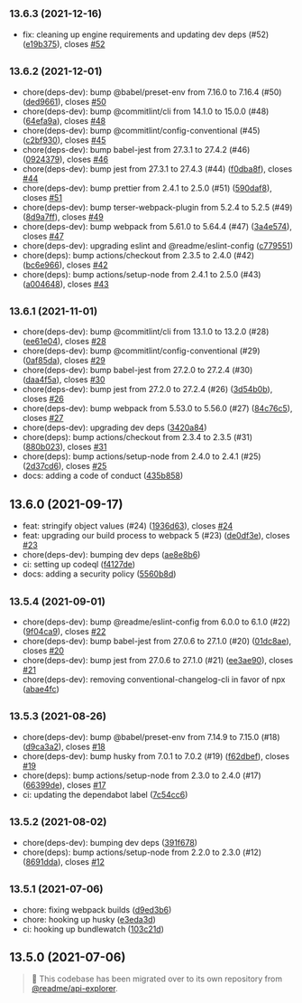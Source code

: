 ## <small>13.6.3 (2021-12-16)</small>

* fix: cleaning up engine requirements and updating dev deps (#52) ([e19b375](https://github.com/readmeio/variable/commit/e19b375)), closes [#52](https://github.com/readmeio/variable/issues/52)



## <small>13.6.2 (2021-12-01)</small>

* chore(deps-dev): bump @babel/preset-env from 7.16.0 to 7.16.4 (#50) ([ded9661](https://github.com/readmeio/variable/commit/ded9661)), closes [#50](https://github.com/readmeio/variable/issues/50)
* chore(deps-dev): bump @commitlint/cli from 14.1.0 to 15.0.0 (#48) ([64efa9a](https://github.com/readmeio/variable/commit/64efa9a)), closes [#48](https://github.com/readmeio/variable/issues/48)
* chore(deps-dev): bump @commitlint/config-conventional (#45) ([c2bf930](https://github.com/readmeio/variable/commit/c2bf930)), closes [#45](https://github.com/readmeio/variable/issues/45)
* chore(deps-dev): bump babel-jest from 27.3.1 to 27.4.2 (#46) ([0924379](https://github.com/readmeio/variable/commit/0924379)), closes [#46](https://github.com/readmeio/variable/issues/46)
* chore(deps-dev): bump jest from 27.3.1 to 27.4.3 (#44) ([f0dba8f](https://github.com/readmeio/variable/commit/f0dba8f)), closes [#44](https://github.com/readmeio/variable/issues/44)
* chore(deps-dev): bump prettier from 2.4.1 to 2.5.0 (#51) ([590daf8](https://github.com/readmeio/variable/commit/590daf8)), closes [#51](https://github.com/readmeio/variable/issues/51)
* chore(deps-dev): bump terser-webpack-plugin from 5.2.4 to 5.2.5 (#49) ([8d9a7ff](https://github.com/readmeio/variable/commit/8d9a7ff)), closes [#49](https://github.com/readmeio/variable/issues/49)
* chore(deps-dev): bump webpack from 5.61.0 to 5.64.4 (#47) ([3a4e574](https://github.com/readmeio/variable/commit/3a4e574)), closes [#47](https://github.com/readmeio/variable/issues/47)
* chore(deps-dev): upgrading eslint and @readme/eslint-config ([c779551](https://github.com/readmeio/variable/commit/c779551))
* chore(deps): bump actions/checkout from 2.3.5 to 2.4.0 (#42) ([bc6e966](https://github.com/readmeio/variable/commit/bc6e966)), closes [#42](https://github.com/readmeio/variable/issues/42)
* chore(deps): bump actions/setup-node from 2.4.1 to 2.5.0 (#43) ([a004648](https://github.com/readmeio/variable/commit/a004648)), closes [#43](https://github.com/readmeio/variable/issues/43)



## <small>13.6.1 (2021-11-01)</small>

* chore(deps-dev): bump @commitlint/cli from 13.1.0 to 13.2.0 (#28) ([ee61e04](https://github.com/readmeio/variable/commit/ee61e04)), closes [#28](https://github.com/readmeio/variable/issues/28)
* chore(deps-dev): bump @commitlint/config-conventional (#29) ([0af85da](https://github.com/readmeio/variable/commit/0af85da)), closes [#29](https://github.com/readmeio/variable/issues/29)
* chore(deps-dev): bump babel-jest from 27.2.0 to 27.2.4 (#30) ([daa4f5a](https://github.com/readmeio/variable/commit/daa4f5a)), closes [#30](https://github.com/readmeio/variable/issues/30)
* chore(deps-dev): bump jest from 27.2.0 to 27.2.4 (#26) ([3d54b0b](https://github.com/readmeio/variable/commit/3d54b0b)), closes [#26](https://github.com/readmeio/variable/issues/26)
* chore(deps-dev): bump webpack from 5.53.0 to 5.56.0 (#27) ([84c76c5](https://github.com/readmeio/variable/commit/84c76c5)), closes [#27](https://github.com/readmeio/variable/issues/27)
* chore(deps-dev): upgrading dev deps ([3420a84](https://github.com/readmeio/variable/commit/3420a84))
* chore(deps): bump actions/checkout from 2.3.4 to 2.3.5 (#31) ([880b023](https://github.com/readmeio/variable/commit/880b023)), closes [#31](https://github.com/readmeio/variable/issues/31)
* chore(deps): bump actions/setup-node from 2.4.0 to 2.4.1 (#25) ([2d37cd6](https://github.com/readmeio/variable/commit/2d37cd6)), closes [#25](https://github.com/readmeio/variable/issues/25)
* docs: adding a code of conduct ([435b858](https://github.com/readmeio/variable/commit/435b858))



## 13.6.0 (2021-09-17)

* feat: stringify object values (#24) ([1936d63](https://github.com/readmeio/variable/commit/1936d63)), closes [#24](https://github.com/readmeio/variable/issues/24)
* feat: upgrading our build process to webpack 5 (#23) ([de0df3e](https://github.com/readmeio/variable/commit/de0df3e)), closes [#23](https://github.com/readmeio/variable/issues/23)
* chore(deps-dev): bumping dev deps ([ae8e8b6](https://github.com/readmeio/variable/commit/ae8e8b6))
* ci: setting up codeql ([f4127de](https://github.com/readmeio/variable/commit/f4127de))
* docs: adding a security policy ([5560b8d](https://github.com/readmeio/variable/commit/5560b8d))



## <small>13.5.4 (2021-09-01)</small>

* chore(deps-dev): bump @readme/eslint-config from 6.0.0 to 6.1.0 (#22) ([9f04ca9](https://github.com/readmeio/variable/commit/9f04ca9)), closes [#22](https://github.com/readmeio/variable/issues/22)
* chore(deps-dev): bump babel-jest from 27.0.6 to 27.1.0 (#20) ([01dc8ae](https://github.com/readmeio/variable/commit/01dc8ae)), closes [#20](https://github.com/readmeio/variable/issues/20)
* chore(deps-dev): bump jest from 27.0.6 to 27.1.0 (#21) ([ee3ae90](https://github.com/readmeio/variable/commit/ee3ae90)), closes [#21](https://github.com/readmeio/variable/issues/21)
* chore(deps-dev): removing conventional-changelog-cli in favor of npx ([abae4fc](https://github.com/readmeio/variable/commit/abae4fc))



## <small>13.5.3 (2021-08-26)</small>

* chore(deps-dev): bump @babel/preset-env from 7.14.9 to 7.15.0 (#18) ([d9ca3a2](https://github.com/readmeio/variable/commit/d9ca3a2)), closes [#18](https://github.com/readmeio/variable/issues/18)
* chore(deps-dev): bump husky from 7.0.1 to 7.0.2 (#19) ([f62dbef](https://github.com/readmeio/variable/commit/f62dbef)), closes [#19](https://github.com/readmeio/variable/issues/19)
* chore(deps): bump actions/setup-node from 2.3.0 to 2.4.0 (#17) ([66399de](https://github.com/readmeio/variable/commit/66399de)), closes [#17](https://github.com/readmeio/variable/issues/17)
* ci: updating the dependabot label ([7c54cc6](https://github.com/readmeio/variable/commit/7c54cc6))



## <small>13.5.2 (2021-08-02)</small>

* chore(deps-dev): bumping dev deps ([391f678](https://github.com/readmeio/variable/commit/391f678))
* chore(deps): bump actions/setup-node from 2.2.0 to 2.3.0 (#12) ([8691dda](https://github.com/readmeio/variable/commit/8691dda)), closes [#12](https://github.com/readmeio/variable/issues/12)



## <small>13.5.1 (2021-07-06)</small>

* chore: fixing webpack builds ([d9ed3b6](https://github.com/readmeio/variable/commit/d9ed3b6))
* chore: hooking up husky ([e3eda3d](https://github.com/readmeio/variable/commit/e3eda3d))
* ci: hooking up bundlewatch ([103c21d](https://github.com/readmeio/variable/commit/103c21d))



## 13.5.0 (2021-07-06)

> 📓 This codebase has been migrated over to its own repository from [@readme/api-explorer](https://github.com/readmeio/api-explorer).
